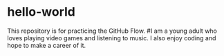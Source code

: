 # hello-world
This repository is for practicing the GitHub Flow.
#I am a young adult who loves playing video games and listening to music. I also enjoy coding and hope to make a career of it.
